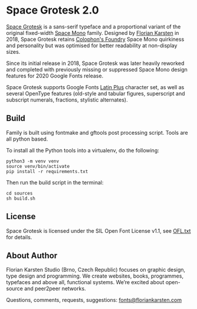 # Space Grotesk 2.0

[Space Grotesk](https://floriankarsten.github.io/space-grotesk/) is a sans-serif typeface and a proportional variant of the original fixed-width [Space Mono](https://github.com/googlefonts/spacemono) family. Designed by [Florian Karsten](https://fonts.floriankarsten.com) in 2018, Space Grotesk retains [Colophon's Foundry](https://www.colophon-foundry.org) Space Mono quirkiness and personality but was optimised for better readability at non-display sizes.

Since its initial release in 2018, Space Grotesk was later heavily reworked and completed with previously missing or suppressed Space Mono design features for 2020 Google Fonts release.

Space Grotesk supports Google Fonts [Latin Plus](https://github.com/googlefonts/gftools/tree/master/Lib/gftools/encodings/GF%20Glyph%20Sets) character set, as well as several OpenType features (old-style and tabular figures, superscript and subscript numerals, fractions, stylistic alternates).

## Build

Family is built using fontmake and gftools post processing script. Tools are all python based.

To install all the Python tools into a virtualenv, do the following:

```
python3 -m venv venv
source venv/bin/activate
pip install -r requirements.txt
```

Then run the build script in the terminal:

```
cd sources
sh build.sh
```

## License

Space Grotesk is licensed under the SIL Open Font License v1.1, see [OFL.txt](OFL.txt) for details.

## About Author

Florian Karsten Studio (Brno, Czech Republic) focuses on graphic design, type design and programming. We create websites, books, programmes, typefaces and above all, functional systems. We’re excited about open-source and peer2peer networks.

Questions, comments, requests, suggestions: fonts@floriankarsten.com